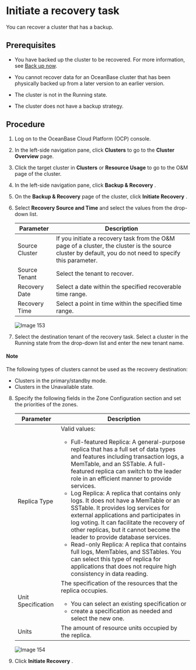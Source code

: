 Initiate a recovery task
=============================================

You can recover a cluster that has a backup.

Prerequisites
----------------------------------

* You have backed up the cluster to be recovered. For more information, see [Back up now](2.back-up.md).

* You cannot recover data for an OceanBase cluster that has been physically backed up from a later version to an earlier version.

* The cluster is not in the Running state.

* The cluster does not have a backup strategy.

**Procedure**
----------------------------------

1. Log on to the OceanBase Cloud Platform (OCP) console.

2. In the left-side navigation pane, click **Clusters** to go to the **Cluster Overview** page.

3. Click the target cluster in **Clusters** or **Resource Usage** to go to the O\&M page of the cluster.

4. In the left-side navigation pane, click **Backup \& Recovery** .

5. On the **Backup \& Recovery** page of the cluster, click **Initiate Recovery** .

6. Select **Recovery Source and Time** and select the values from the drop-down list.

   |   Parameter    |                                                                        Description                                                                        |
   |----------------|-----------------------------------------------------------------------------------------------------------------------------------------------------------|
   | Source Cluster | If you initiate a recovery task from the O\&M page of a cluster, the cluster is the source cluster by default, you do not need to specify this parameter. |
   | Source Tenant  | Select the tenant to recover.                                                                                                                             |
   | Recovery Date  | Select a date within the specified recoverable time range.                                                                                                |
   | Recovery Time  | Select a point in time within the specified time range.                                                                                                   |

   ![Image 153](https://help-static-aliyun-doc.aliyuncs.com/assets/img/en-US/2044633561/p440614.png)

7. Select the destination tenant of the recovery task. Select a cluster in the Running state from the drop-down list and enter the new tenant name.

  <main id="notice" type='explain'>
    <h4>Note</h4>
    <p>The following types of clusters cannot be used as the recovery destination:</p>
    <ul>
    <li>Clusters in the primary/standby mode.</li>
    <li>Clusters in the Unavailable state.</li>
    </ul>
  </main>

8. Specify the following fields in the Zone Configuration section and set the priorities of the zones.

   | Parameter | Description  |
   |-------|-----|
   | Replica Type       | Valid values: <ul><li> Full-featured Replica: A general-purpose replica that has a full set of data types and features including transaction logs, a MemTable, and an SSTable. A full-featured replica can switch to the leader role in an efficient manner to provide services.   </li><li>Log Replica: A replica that contains only logs. It does not have a MemTable or an SSTable. It provides log services for external applications and participates in log voting. It can facilitate the recovery of other replicas, but it cannot become the leader to provide database services.   </li><li> Read-only Replica: A replica that contains full logs, MemTables, and SSTables. You can select this type of replica for applications that does not require high consistency in data reading.  </li></ul>  |
   | Unit Specification | The specification of the resources that the replica occupies.  <ul><li> You can select an existing specification or   </li><li> create a specification as needed and select the new one.   </li></ul>  |
   | Units              | The amount of resource units occupied by the replica.   |

   ![Image 154](https://help-static-aliyun-doc.aliyuncs.com/assets/img/en-US/2044633561/p440615.png)

9. Click **Initiate Recovery** .
